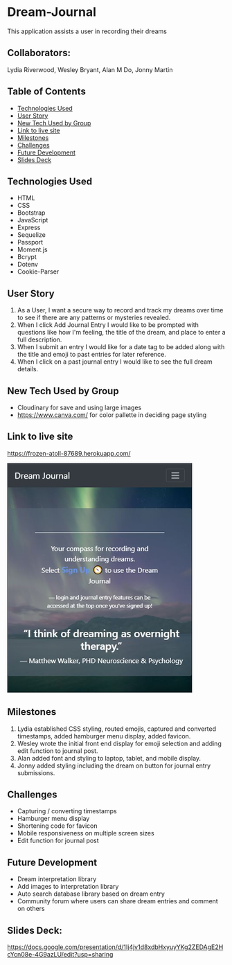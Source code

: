 # Dream-Journal

This application assists a user in recording their dreams

## Collaborators:

Lydia Riverwood, Wesley Bryant, Alan M Do, Jonny Martin

## Table of Contents

- [Technologies Used](#technologies-used)
- [User Story](#user-story)
- [New Tech Used by Group](#new-tech-used-by-group)
- [Link to live site](#link-to-live-site)
- [Milestones](#milestones)
- [Challenges](#challenges)
- [Future Development](#future-development)
- [Slides Deck](#slides-deck)

## Technologies Used

- HTML
- CSS
- Bootstrap
- JavaScript
- Express
- Sequelize
- Passport
- Moment.js
- Bcrypt
- Dotenv
- Cookie-Parser

## User Story

1. As a User, I want a secure way to record and track my dreams over time to see if there are any patterns or mysteries revealed.
2. When I click Add Journal Entry I would like to be prompted with questions like how I'm feeling, the title of the dream, and place to enter a full description.
3. When I submit an entry I would like for a date tag to be added along with the title and emoji to past entries for later reference.
4. When I click on a past journal entry I would like to see the full dream details.

## New Tech Used by Group

- Cloudinary for save and using large images
- https://www.canva.com/ for color pallette in deciding page styling

## Link to live site

https://frozen-atoll-87689.herokuapp.com/

<a href="https://frozen-atoll-87689.herokuapp.com/">
<img src="./images/dreamjournal.jpg" alt="Dream Journal" page title">
</a>

## Milestones

1. Lydia established CSS styling, routed emojis, captured and converted timestamps, added hamburger menu display, added favicon.
2. Wesley wrote the initial front end display for emoji selection and adding edit function to journal post.
3. Alan added font and styling to laptop, tablet, and mobile display.
4. Jonny added styling including the dream on button for journal entry submissions.

## Challenges

- Capturing / converting timestamps
- Hamburger menu display
- Shortening code for favicon
- Mobile responsiveness on multiple screen sizes
- Edit function for journal post

## Future Development

- Dream interpretation library
- Add images to interpretation library
- Auto search database library based on dream entry
- Community forum where users can share dream entries and comment on others

## Slides Deck:

https://docs.google.com/presentation/d/1Ij4jv1d8xdbHxyuyYKg2ZEDAgE2HcYcn08e-4G9azLU/edit?usp=sharing
